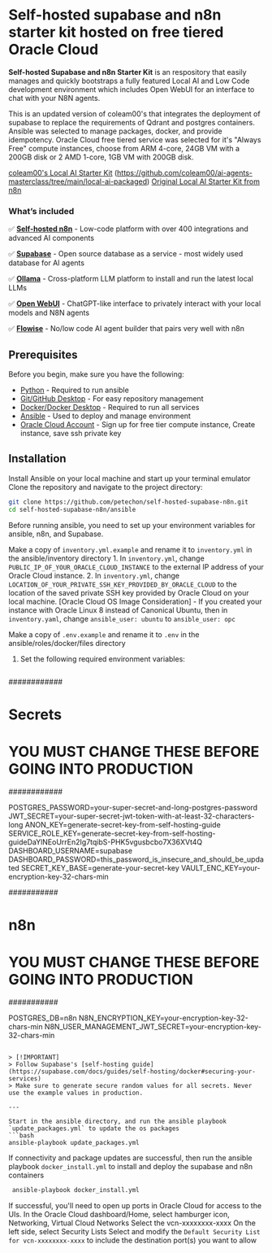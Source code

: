 # Self-hosted supabase and n8n starter kit hosted on free tiered Oracle Cloud

**Self-hosted Supabase and n8n Starter Kit** is an respository that easily manages and
quickly bootstraps a fully featured Local AI and Low Code development
environment which includes Open WebUI for an interface to chat with your N8N agents. 

This is an updated version of coleam00's that integrates the deployment of supabase to replace the requirements of Qdrant and postgres containers.
Ansible was selected to manage packages, docker, and provide idempotency.
Oracle Cloud free tiered service was selected for it's "Always Free" compute instances, choose
from ARM 4-core, 24GB VM with a 200GB disk or 2 AMD 1-core, 1GB VM with 200GB disk.

[coleam00's Local AI Starter Kit](https://github.com/coleam00/local-ai-packaged) (https://github.com/coleam00/ai-agents-masterclass/tree/main/local-ai-packaged)
[Original Local AI Starter Kit from n8n](https://github.com/n8n-io/self-hosted-ai-starter-kit)

### What’s included

✅ [**Self-hosted n8n**](https://n8n.io/) - Low-code platform with over 400
integrations and advanced AI components

✅ [**Supabase**](https://supabase.com/) - Open source database as a service -
most widely used database for AI agents

✅ [**Ollama**](https://ollama.com/) - Cross-platform LLM platform to install
and run the latest local LLMs

✅ [**Open WebUI**](https://openwebui.com/) - ChatGPT-like interface to
privately interact with your local models and N8N agents

✅ [**Flowise**](https://flowiseai.com/) - No/low code AI agent
builder that pairs very well with n8n


## Prerequisites
Before you begin, make sure you have the following:

- [Python](https://www.python.org/downloads/) - Required to run ansible
- [Git/GitHub Desktop](https://desktop.github.com/) - For easy repository management
- [Docker/Docker Desktop](https://www.docker.com/products/docker-desktop/) - Required to run all services
- [Ansible](https://www.ansible.com/) - Used to deploy and manage environment
- [Oracle Cloud Account](https://signup.oraclecloud.com/) - Sign up for free tier compute instance, Create instance, save ssh private key

## Installation

Install Ansible on your local machine and start up your terminal emulator
Clone the repository and navigate to the project directory:
```bash
git clone https://github.com/petechon/self-hosted-supabase-n8n.git
cd self-hosted-supabase-n8n/ansible
```

Before running ansible, you need to set up your environment variables for ansible, n8n, and Supabase.

Make a copy of `inventory.yml.example` and rename it to `inventory.yml` in the ansible/inventory directory
    1. In `inventory.yml`, change `PUBLIC_IP_OF_YOUR_ORACLE_CLOUD_INSTANCE` to the external IP address of your Oracle Cloud instance.
    2. In `inventory.yml`, change `LOCATION_OF_YOUR_PRIVATE_SSH_KEY_PROVIDED_BY_ORACLE_CLOUD` to the location of the saved private SSH 
        key provided by Oracle Cloud on your local machine.
            [Oracle Cloud OS Image Consideration]
            - If you created your instance with Oracle Linux 8 instead of Canonical Ubuntu, then in `inventory.yaml`,
                change `ansible_user: ubuntu` to `ansible_user: opc`  

Make a copy of `.env.example` and rename it to `.env` in the ansible/roles/docker/files directory
1. Set the following required environment variables:
   ```bash
############
# Secrets
# YOU MUST CHANGE THESE BEFORE GOING INTO PRODUCTION
############

POSTGRES_PASSWORD=your-super-secret-and-long-postgres-password
JWT_SECRET=your-super-secret-jwt-token-with-at-least-32-characters-long
ANON_KEY=generate-secret-key-from-self-hosting-guide
SERVICE_ROLE_KEY=generate-secret-key-from-self-hosting-guideDaYlNEoUrrEn2Ig7tqibS-PHK5vgusbcbo7X36XVt4Q
DASHBOARD_USERNAME=supabase
DASHBOARD_PASSWORD=this_password_is_insecure_and_should_be_updated
SECRET_KEY_BASE=generate-your-secret-key
VAULT_ENC_KEY=your-encryption-key-32-chars-min


###########
# n8n
# YOU MUST CHANGE THESE BEFORE GOING INTO PRODUCTION
###########

POSTGRES_DB=n8n
N8N_ENCRYPTION_KEY=your-encryption-key-32-chars-min
N8N_USER_MANAGEMENT_JWT_SECRET=your-encryption-key-32-chars-min
   ```

   > [!IMPORTANT]
   > Follow Supabase's [self-hosting guide](https://supabase.com/docs/guides/self-hosting/docker#securing-your-services)
   > Make sure to generate secure random values for all secrets. Never use the example values in production.

---

Start in the ansible directory, and run the ansible playbook `update_packages.yml` to update the os packages
 ```bash
  ansible-playbook update_packages.yml
 ```

If connectivity and package updates are successful, then run the ansible playbook `docker_install.yml` to install and deploy
    the supabase and n8n containers
 ```bash
  ansible-playbook docker_install.yml
 ```

If successful, you'll need to open up ports in Oracle Cloud for access to the UIs.
In the Oracle Cloud dashboard/Home, select hamburger icon, Networking, Virtual Cloud Networks
Select the vcn-xxxxxxxx-xxxx
On the left side, select Security Lists
Select and modify the `Default Security List for vcn-xxxxxxxx-xxxx` to include the destination port(s) you want to allow

